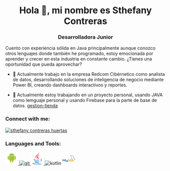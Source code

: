 ## 
<h1 align="center">Hola 👋, mi nombre es Sthefany Contreras</h1>
<h3 align="center">Desarrolladora Junior</h3>

Cuento con experiencia sólida en Java principalmente aunque conozco otros lenguajes donde también he programado, estoy emocionada por aprender y crecer en esta industria en constante cambio. ¿Tienes una oportunidad que pueda aprovechar?

- 🔭 Actualmente trabajo en la empresa Redcom Cibérnetico como analista de datos, desarrollando soluciones de inteligencia de negocio mediante Power BI, creando dashboards interactivos y reportes.

- 🌱 Actualmente estoy trabajando en un proyecto personal, usando JAVA como lemguaje personal y usando Firebase para la parte de base de datos. [gestion-tienda](https://github.com/Sthny/gestion-tienda.git)

<h3 align="left">Connect with me:</h3>
<p align="left">
<a href="https://linkedin.com/in/sthefany contreras huertas" target="blank"><img align="center" src="https://raw.githubusercontent.com/rahuldkjain/github-profile-readme-generator/master/src/images/icons/Social/linked-in-alt.svg" alt="sthefany contreras huertas" height="30" width="40" /></a>
</p>

<h3 align="left">Languages and Tools:</h3>
<p align="left"> <a href="https://developer.android.com" target="_blank" rel="noreferrer"> <img src="https://raw.githubusercontent.com/devicons/devicon/master/icons/android/android-original-wordmark.svg" alt="android" width="40" height="40"/> </a> <a href="https://git-scm.com/" target="_blank" rel="noreferrer"> <img src="https://www.vectorlogo.zone/logos/git-scm/git-scm-icon.svg" alt="git" width="40" height="40"/> </a> <a href="https://www.java.com" target="_blank" rel="noreferrer"> <img src="https://raw.githubusercontent.com/devicons/devicon/master/icons/java/java-original.svg" alt="java" width="40" height="40"/> </a> <img src="https://www.vectorlogo.zone/logos/kotlinlang/kotlinlang-icon.svg" alt="kotlin" width="40" height="40"/> </a> <a href="https://www.mysql.com/" target="_blank" rel="noreferrer"> <img src="https://raw.githubusercontent.com/devicons/devicon/master/icons/mysql/mysql-original-wordmark.svg" alt="mysql" width="40" height="40"/> </a> </p>
